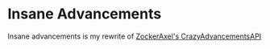 # Insane Advancements
Insane advancements is my rewrite of [ZockerAxel's CrazyAdvancementsAPI](https://github.com/ZockerAxel/CrazyAdvancementsAPI)